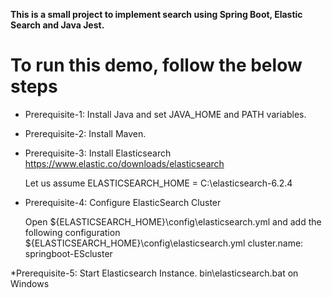 **This is a small project to implement search using Spring Boot, Elastic Search and Java Jest.**

# To run this demo, follow the below steps

* Prerequisite-1: Install Java and set JAVA_HOME and PATH variables.

* Prerequisite-2: Install Maven.

* Prerequisite-3: Install Elasticsearch https://www.elastic.co/downloads/elasticsearch

  Let us assume ELASTICSEARCH_HOME = C:\elasticsearch-6.2.4

* Prerequisite-4: Configure ElasticSearch Cluster

  Open ${ELASTICSEARCH_HOME}\config\elasticsearch.yml and add the following configuration
  ${ELASTICSEARCH_HOME}\config\elasticsearch.yml
  cluster.name: springboot-EScluster

*Prerequisite-5: Start Elasticsearch Instance. bin\elasticsearch.bat on Windows
